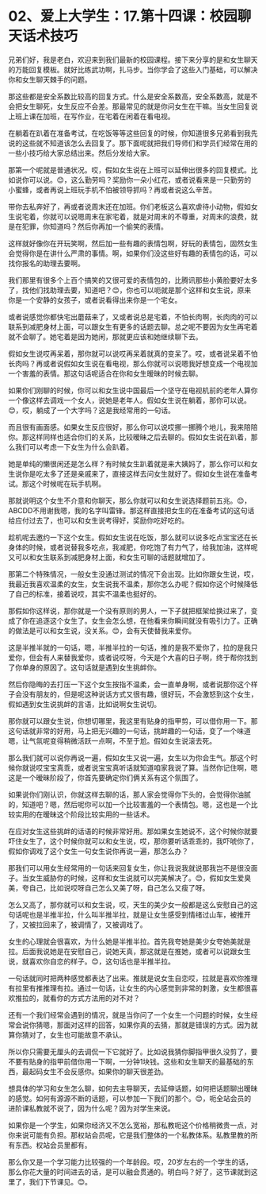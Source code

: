 # 02、爱上大学生：17.第十四课：校园聊天话术技巧

兄弟们好，我是老白，欢迎来到我们最新的校园课程。接下来分享的是和女生聊天的万能回复模板。就好比练武功啊，扎马步。当你学会了这些入门基础，可以解决你和女生聊天棘手的问题。

那这些都是安全系数比较高的回复方式。什么是安全系数高，安全系数高，就是不会把女生聊死，女生反应不会差。那最常见的就是你问女生在干嘛。当女生回复说上班上课在加班，在写作业，在宅着在闲着在看电视。

在躺着在趴着在准备考试，在吃饭等等这些回复的时候，你知道很多兄弟看到我先说的这些就不知道该怎么去回复了。那下面呢就把我们导师们和学员们经常在用的一些小技巧给大家总结出来。然后分发给大家。

那第一个呢就是普通状况。哎，假如女生说在上班可以延伸出很多的回复模式。比如说你可以说。😊，这么勤劳吗？奖励你一朵小红花，或者说看来是一只勤劳的小蜜蜂，或者再说上班玩手机不怕被领导抓吗？再或者说这么辛苦。

带你去私奔好了，再或者说周末还在加班。你们老板这么喜欢虐待小动物，假如女生说宅着，你就可以说嗯周末在家宅着，就是对周末的不尊重，对周末的浪费，就是在犯罪，你知道吗？然后你再加一个偷笑的表情。

这样就好像你在开玩笑啊，然后加一些有趣的表情包啊，好玩的表情包，固然女生会觉得你是在讲什么严肃的事情。啊，如果你们没这些好有趣的表情包的话，可以找你报名的助理去要啊。

我们那里有很多个上百个搞笑的又很可爱的表情包的，比腾讯那些小黄脸要好太多了，找他们找助理去要，知道吧？😊，你也可以呃就是那个这样和女生说，原来你是一个安静的女孩子，或者说看得出来你是一个宅女。

或者说感觉你都快宅出蘑菇来了，又或者说总是宅着，不怕长肉啊，长肉肉的可以联系到减肥身材上面，可以跟女生有更多的话题去聊。总之呢不要因为女生再宅着就不会聊了。她宅着是因为她闲，那就更应该和她继续聊下去。

假如女生说哎再呆着，那你就可以说哎再呆着就真的变呆了。哎，或者说呆着不怕长肉吗？再或者说假如女生说在看电视，那么你就可以说嗯我好想变成一个电视加一个害羞的表情。那这句话呢适合在你和女生暧昧的时候去聊。

如果你们刚聊的时候，你可以和女生说中国最后一个坚守在电视机前的老年人算你一个像这样去调戏一个女人，说她是老年人。假如女生说在躺着，那你可以说。😊，哎，躺成了一个大字吗？这是我经常用的一句话。

而且很有画面感。如果女生反应很好，那么你可以说哎挪一挪腾个地儿，我来陪陪你。那这样同样也适合你们的关系，比较暧昧之后去聊的。假如女生说在趴着，那么我们可以考虑一下女生为什么会趴着。

她是单纯的懒很闲还是怎么样？有时候女生趴着就是来大姨妈了，那么你可以和女生说你是吃太多了还是亲戚来了，直接这样去问女生就好了。假如女生说在准备考试。那这个时候呢在玩手机啊。

那就说明这个女生不介意和你聊天，那么你就可以和女生说选择题前五兆。😊，ABCDD不用谢我嗯，我的名字叫雷锋。那这样直接把女生的在准备考试的这句话给应付过去了，也可以和女生说考得好，奖励你吃好吃的。

趁机呢去邀约一下这个女生。假如女生说在吃饭，那么就可以说多吃点宝宝还在长身体的时候，或者说替我多吃点，我减肥，你吃饱了有力气了，给我加油，这样呢又可以和女生联系到减肥身材上面，和女生可聊的话题就增加了。

那第二个特殊情况，一般女生没通过测试的情况下会出现。比如你跟女生说，哎，我最近我喜欢温柔的女生，女生说我不温柔，那你怎么办呢？假如你这个时候降低了自己的标准，接着说哎，其实不温柔也挺好的。

那假如你这样说，那你就是一个没有原则的男人，一下子就把框架给换过来了，变成了你在追逐这个女生了。女生会怎么想，在他看来你瞬间就没有吸引力了。正确的做法是可以和女生说，没关系。😊，会有天使替我来爱你。

这是半推半就的一句话，嗯，半推半拉的一句话，推的是我不爱你了，拉的是我只爱你，但会有人来替我爱你，或者说哎呀，今天是个大喜的日子啊，终于帮你找到了你单身的原因了。这句话就是遇到女生挑衅你。

然后你隐晦的去打压一下这个女生按指不温柔，会一直单身啊，或者说那你这个样子会没有朋友的，但是呢这种说话方式又很有趣，很好玩，不会激怒到这个女生，假如遇到女生说挑衅的言语，比如说啊女生说切。

那你就可以跟女生说，你想切哪里，我这里有贴身的指甲剪，可以借你用一下。那这句话就非常的好用，马上把无兴趣的一句话，挑衅趣的一句话，变了一个味道嗯，让气氛呢变得稍微活跃一点啊，不至于尬。假如女生说滚去死。

那么我们就可以说你再说一遍，假如女生又说一遍，女生以为你会生气。那这个时候你就说哎宝宝真乖，或者说宝宝真听话就知道咱家我说了算。当然你记住啊，嗯这是一个暧昧阶段了，你首先要确定你们俩关系有这个氛围了。

如果说你们刚认识，你就这样去聊的话，那人家会觉得你下头的，会觉得你油腻的，知道吧？嗯，然后呢你可以加一个比较害羞的一个表情包。嗯，这也是一个比较实用的在暧昧这个阶段比较实用的一些话术。

在应对女生这些挑衅的话语的时候非常好用。那如果女生她说不，这个时候你就要吓住女生了，这个时候你就可以和女生说，哎，那你要听话乖乖的，我吓唬你了，假如你调戏了这个女生一句女生说你再说一遍，那怎么办？

那我们可以用女生经常用的一句话来回复女生，你让我说我就说那我岂不是很没面子。当女生威胁你的时候，这样和女生说就可以完美解决了。😊，假如女生爱臭美，夸自己，比如说哎呀自己怎么又美了呀，自己怎么又瘦了呀。

怎么又高了，那你就可以和女生说，哎，天生的美少女一般都是这么安慰自己的这句话呢也是半推半拉，什么叫半推半拉，就是让女生感受到情绪过山车，被推开了，又被拉回来了，被调情了，又被调戏了。

女生的心理就会很喜欢，为什么她是半推半拉。首先我夸她是美少女夸她美就是拉。后面我说她是在安慰自己，说她天真，那这就是在推她，或者可以说跟女生说，就喜欢你自恋的样子。😊，这句话也是半推半拉。

一句话就同时把两种感觉都表达了出来。推就是说女生自恋哎，拉就是喜欢你推理有拉里有推推理有拉。通过一句话，让女生的内心感觉到非常的刺激，女生都很喜欢推拉的，就看你的方式方法用的对不对？

还有一个我们经常会遇到的情况，就是当你问了一个女生一个问题的时候，女生经常会说你猜嗯，那面对这样的回答，如果你真的去猜，那就是错误的方式。因为就算你猜对了，女生也可能故意不承认。

所以你只需要无厘头的去调侃一下它就好了。比如说我猜你脚指甲很久没剪了，要不要有贴身的指甲前借你用一下啊，一分钟1块钱。这些和女生聊天的最基础的东西，最起码女生不会反感你。如果你的聊天很差劲。

想具体的学习和女生怎么聊，如何去主导聊天，去延伸话题，如何把话题聊出暧昧的感觉。如何有源源不断的话题，可以参加一下我们的那个。😊，呃全站会员的进阶课私教就不说了，因为什么呢？因为对学生来说。

如果你是一个学生，如果你经济又不怎么宽裕，那私教呃这个价格稍微贵一点，对你来说可能有负担。那权站会员呢，它是我们整体的一个私教体系。私教里教的所有东西。权站会员里都有。

那么你又是一个学习能力比较强的一个年龄段。哎，20岁左右的一个学生的话，那么你花大量的时间进去的话，是可以融会贯通的。明白吗？好了，这节课就到这里了，我们下节课见。😊。

